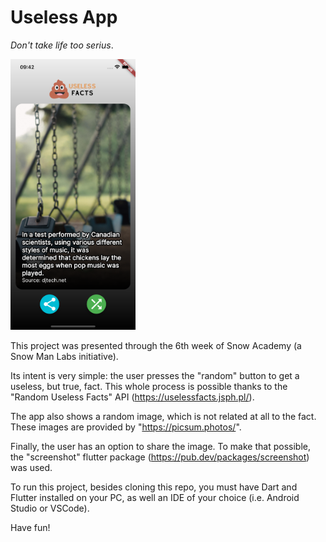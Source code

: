 # Useless App
*Don't take life too serius*.

<img src="./screenshots/screenshot.png" width="200">

This project was presented through the 6th week of Snow Academy (a Snow Man Labs initiative).

Its intent is very simple: the user presses the "random" button to get a useless, but true, fact. This whole process is possible thanks to the "Random Useless Facts" API (https://uselessfacts.jsph.pl/).

The app also shows a random image, which is not related at all to the fact. These images are provided by "https://picsum.photos/".

Finally, the user has an option to share the image. To make that possible, the "screenshot" flutter package (https://pub.dev/packages/screenshot) was used.

To run this project, besides cloning this repo, you must have Dart and Flutter installed on your PC, as well an IDE of your choice (i.e. Android Studio or VSCode).

Have fun!

